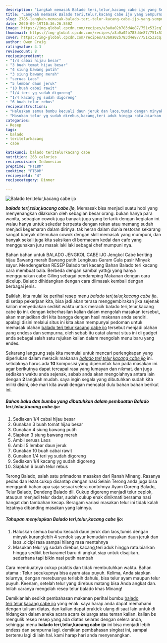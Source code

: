 ```yaml
---
description: "Langkah memasak Balado teri,telur,kacang cabe ijo yang Sempurna"
title: "Langkah memasak Balado teri,telur,kacang cabe ijo yang Sempurna"
slug: 2785-langkah-memasak-balado-teri-telur-kacang-cabe-ijo-yang-sempurna
date: 2020-09-19T10:36:26.550Z
image: https://img-global.cpcdn.com/recipes/a3a0a02b783d4e87/751x532cq70/balado-teritelurkacang-cabe-ijo-foto-resep-utama.jpg
thumbnail: https://img-global.cpcdn.com/recipes/a3a0a02b783d4e87/751x532cq70/balado-teritelurkacang-cabe-ijo-foto-resep-utama.jpg
cover: https://img-global.cpcdn.com/recipes/a3a0a02b783d4e87/751x532cq70/balado-teritelurkacang-cabe-ijo-foto-resep-utama.jpg
author: Owen Craig
ratingvalue: 4.1
reviewcount: 8
recipeingredient:
- "1/4 cabai hijau besar"
- "3 buah tomat hijau besar"
- "4 siung bawang putih"
- "3 siung bawang merah"
- "seruas Laos"
- "5 lembar daun jeruk"
- "10 buah cabai rawit"
- "1/4 teri yg sudah digoreng"
- "1/4 kacang yg sudah digoreng"
- "6 buah telur rebus"
recipeinstructions:
- "Haluskan semua bumbu kecuali daun jeruk dan laos,tumis dengan minyak kuranglebih 4 sendok sayur kemudain masukan daun jeruk dan laos..cicipi rasa sampai hilang rasa mentahnya"
- "Masukan telur yg sudah direbus,kacang,teri aduk hingga rata.biarkan hingga sedikit berkaramel baru di angkat siap untuk disajikan.. sederhana tapi bikin nasi putih nambah"
categories:
- Resep
tags:
- balado
- teritelurkacang
- cabe

katakunci: balado teritelurkacang cabe 
nutrition: 263 calories
recipecuisine: Indonesian
preptime: "PT18M"
cooktime: "PT60M"
recipeyield: "4"
recipecategory: Dinner

---
```



![Balado teri,telur,kacang cabe ijo](https://img-global.cpcdn.com/recipes/a3a0a02b783d4e87/751x532cq70/balado-teritelurkacang-cabe-ijo-foto-resep-utama.jpg)

<b><i>balado teri,telur,kacang cabe ijo</i></b>, Memasak bisa menjadi suatu hobi yang menyenangkan dilakukan oleh sebagian besar orang. bukan hanya para wanita, sebagian cowok juga banyak juga yang tertarik dengan kegiatan ini. walau hanya untuk sekedar berpesta dengan rekan atau memang sudah menjadi kegemaran dalam dirinya. tak heran dalam dunia restoran sekarang sangat banyak ditemukan cowok dengan skill memasak yang mumpuni, dan banyak sekali juga kita saksikan di bermacam kedai dan cafe yang menggunakan juru masak laki laki sebagai chef mumpuni nya.

Bahan bahan untuk BALADO JENGKOL CABE IJO Jengkol Cabe keriting hijau Bawang merah Bawang putih Lengkuas Garam Gula pasir Minyak sayur. Mendengarkan RESEP Balado teri kacang Bahan Balado teri kacang cara membuat bala. Berbeda dengan sambal yattığı yang hanya menggunakan cabe Giling sebagai pendamping Makanan dengan cara dicelup, Balado dihidangkan dengan cara diimasak kembali dengan berbagai jenis.

Baiklah, kita mulai ke perihal resep menu <i>balado teri,telur,kacang cabe ijo</i>. di setiap pekerjaan kita, bisa jadi akan terasa menggembirakan jika sejenak kalian menyediakan sedikit waktu untuk meracik balado teri,telur,kacang cabe ijo ini. dengan keberhasilan kalian dalam mengolah masakan tersebut, akan menjadikan diri kita bangga dengan hasil makanan anda sendiri. apalagi disini melalui situs ini kita akan mempunyai pedoman untuk memasak olahan <u>balado teri,telur,kacang cabe ijo</u> tersebut menjadi olahan yang endess dan sempurna, oleh sebab itu catat alamat situs ini di gadget anda sebagai salah satu rujukan kalian dalam mengolah menu baru yang endes.


Sekarang langsung saja kita memulai untuk mencari perlengkapan yang diperlukan dalam meracik makanan <u><i>balado teri,telur,kacang cabe ijo</i></u> ini. setidaknya harus ada <b>10</b> komposisi yang diperuntuk kan pada masakan ini. agar berikutnya dapat tercapai rasa yang lumayan dan nikmat. dan juga sediakan waktu anda sejenak, sebab anda akan mengolahnya antara lain dengan <b>2</b> langkah mudah. saya ingin segala yang dibutuhkan sudah kita miliki disini, oke mari kita awali dengan mencatat dulu bahan bahan berikut ini.

<!--inarticleads1-->

##### Bahan baku dan bumbu yang dibutuhkan dalam pembuatan Balado teri,telur,kacang cabe ijo:

1. Sediakan 1/4 cabai hijau besar
1. Gunakan 3 buah tomat hijau besar
1. Gunakan 4 siung bawang putih
1. Siapkan 3 siung bawang merah
1. Ambil seruas Laos
1. Ambil 5 lembar daun jeruk
1. Gunakan 10 buah cabai rawit
1. Gunakan 1/4 teri yg sudah digoreng
1. Sediakan 1/4 kacang yg sudah digoreng
1. Siapkan 6 buah telur rebus


Terong Balado, salah satu primadona masakan dari Ranah Minang. Rasanya pedas dan lezat.cukup disantap dengan nasi Selain Terong anda juga bisa mengganti bahan apa saja sesuai selera contohnya Ayam Goreng Balado, Telur Balado, Dendeng Balado dll. Cukup digoreng menjadi telur ceplok, ataupun menjadi telur dadar, sudah cukup enak dinikmati bersama nasi hangat dan tambahan kecap. Beragam variasi masakan telur ini tidak kalah lezatnya dibanding masakan yang lainnya. 

<!--inarticleads2-->

##### Tahapan menyiapkan Balado teri,telur,kacang cabe ijo:

1. Haluskan semua bumbu kecuali daun jeruk dan laos,tumis dengan minyak kuranglebih 4 sendok sayur kemudain masukan daun jeruk dan laos..cicipi rasa sampai hilang rasa mentahnya
1. Masukan telur yg sudah direbus,kacang,teri aduk hingga rata.biarkan hingga sedikit berkaramel baru di angkat siap untuk disajikan.. sederhana tapi bikin nasi putih nambah


Cara membuatnya cukup praktis dan tidak membutuhkan waktu. Bahan utama : Telur secukupnya bisa ayam atau puyuh. Kelima, Anda siapkan telurnya, dengan merebusnya terlebih dahulu, bisa telur ayam maupun telur puyuh. Keenam, setelah telur yang direbus matang bisa Anda angkat dan. Inilah caranya mengolah resep telur balado khas Minang! 

Demikianlah sedikit pembahasan makanan perihal bumbu <u>balado teri,telur,kacang cabe ijo</u> yang enak. saya harap anda dapat memahami dengan tulisan diatas, dan kalian dapat praktek ulang di saat lain untuk di hidangkan dalam aneka acara acara keluarga atau teman kalian. kalian bs mengulik resep resep yang ada diatas selaras dengan selera anda, sehingga menu <b>balado teri,telur,kacang cabe ijo</b> ini bisa menjadi lebih endess dan sempurna lagi. demikian pembahasan singkat ini, sampai bertemu lagi di lain hal. kami harap hari anda menyenangkan.
